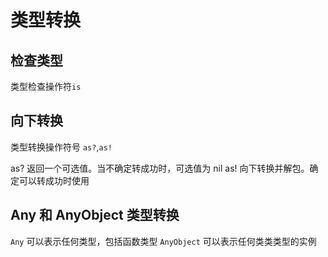 # 类型转换

## 检查类型

类型检查操作符`is`

## 向下转换

类型转换操作符号 `as?`,`as!`

as? 返回一个可选值。当不确定转成功时，可选值为 nil
as! 向下转换并解包。确定可以转成功时使用

## Any 和 AnyObject 类型转换

`Any` 可以表示任何类型，包括函数类型
`AnyObject` 可以表示任何类类类型的实例